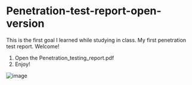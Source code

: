 # Penetration-test-report-open-version
This is the first goal I learned while studying in class. My first penetration test report. Welcome!

1. Open the Penetration_testing_report.pdf
2. Enjoy!


![image](https://user-images.githubusercontent.com/106617806/209583846-bbe5aebb-0e8b-47c9-aad9-b54c6a095c4a.png)
